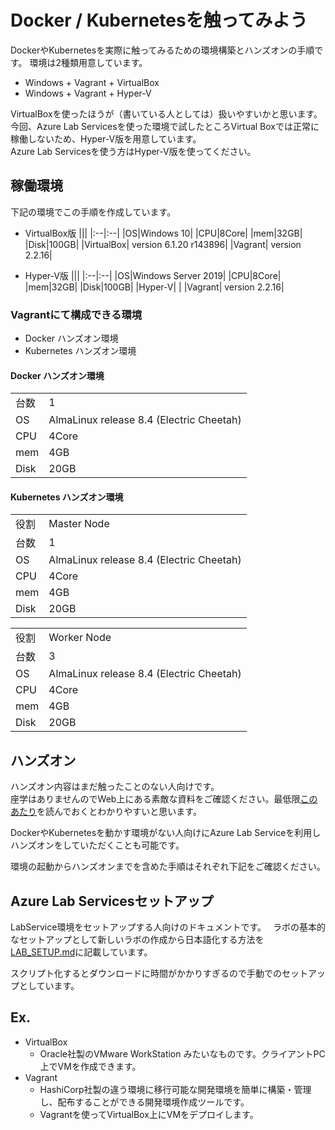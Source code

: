 # Docker / Kubernetesを触ってみよう  

DockerやKubernetesを実際に触ってみるための環境構築とハンズオンの手順です。
環境は2種類用意しています。

- Windows + Vagrant + VirtualBox
- Windows + Vagrant + Hyper-V  

VirtualBoxを使ったほうが（書いている人としては）扱いやすいかと思います。
今回、Azure Lab Servicesを使った環境で試したところVirtual Boxでは正常に稼働しないため、Hyper-V版を用意しています。  
Azure Lab Servicesを使う方はHyper-V版を使ってください。  

## 稼働環境
下記の環境でこの手順を作成しています。  

- VirtualBox版
|||
|:--|:--|
|OS|Windows 10|
|CPU|8Core|
|mem|32GB|
|Disk|100GB|
|VirtualBox| version 6.1.20 r143896|
|Vagrant| version 2.2.16|

- Hyper-V版
|||
|:--|:--|
|OS|Windows Server 2019|
|CPU|8Core|
|mem|32GB|
|Disk|100GB|
|Hyper-V| |
|Vagrant| version 2.2.16|


### Vagrantにて構成できる環境  

- Docker ハンズオン環境
- Kubernetes ハンズオン環境  

#### Docker ハンズオン環境
|||
|:--|:--|
|台数|1|
|OS|AlmaLinux release 8.4 (Electric Cheetah)|
|CPU|4Core|
|mem|4GB|
|Disk|20GB|

#### Kubernetes ハンズオン環境
|||
|:--|:--|
|役割|Master Node|
|台数|1|
|OS|AlmaLinux release 8.4 (Electric Cheetah)|
|CPU|4Core|
|mem|4GB|
|Disk|20GB|

|||
|:--|:--|
|役割|Worker Node|
|台数|3|
|OS|AlmaLinux release 8.4 (Electric Cheetah)|
|CPU|4Core|
|mem|4GB|
|Disk|20GB|


## ハンズオン  
ハンズオン内容はまだ触ったことのない人向けです。  
座学はありませんのでWeb上にある素敵な資料をご確認ください。最低限[このあたり](https://www.slideshare.net/KoheiTokunaga/ss-122754942)を読んでおくとわかりやすいと思います。

DockerやKubernetesを動かす環境がない人向けにAzure Lab Serviceを利用しハンズオンをしていただくことも可能です。  

環境の起動からハンズオンまでを含めた手順はそれぞれ下記をご確認ください。  


## Azure Lab Servicesセットアップ  
LabService環境をセットアップする人向けのドキュメントです。　
ラボの基本的なセットアップとして新しいラボの作成から日本語化する方法を[LAB_SETUP.md](LAB_SETUP.md)に記載しています。  

スクリプト化するとダウンロードに時間がかかりすぎるので手動でのセットアップとしています。  

## Ex.

- VirtualBox  
  - Oracle社製のVMware WorkStation みたいなものです。クライアントPC上でVMを作成できます。
- Vagrant
  - HashiCorp社製の違う環境に移行可能な開発環境を簡単に構築・管理し、配布することができる開発環境作成ツールです。
  - Vagrantを使ってVirtualBox上にVMをデプロイします。  




